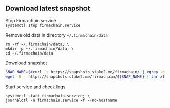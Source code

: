 ## Download latest snapshot  
Stop Firmachain service  
`systemctl stop firmachain.service`  

Remove old data in directory `~/.firmachain/data`  
```
rm -rf ~/.firmachain/data; \
mkdir -p ~/.firmachain/data; \
cd ~/.firmachain/data
```

Download snapshot  
```bash
SNAP_NAME=$(curl -s https://snapshots.stake2.me/firmachain/ | egrep -o ">firmachain.*tar" | tr -d ">" | tail -n1); \
wget -O - https://snapshots.stake2.me/firmachain/${SNAP_NAME} | tar xf -
```

Start service and check logs  
```
systemctl start firmachain.service; \
journalctl -u firmachain.service -f --no-hostname
```
